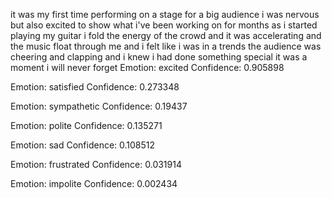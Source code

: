 it was my first time performing on a stage for a big audience i was nervous but also excited to show what i've been working on for months as i started playing my guitar i fold the energy of the crowd and it was accelerating and the music float through me and i felt like i was in a trends the audience was cheering and clapping and i knew i had done something special it was a moment i will never forget 
Emotion: excited
Confidence: 0.905898

Emotion: satisfied
Confidence: 0.273348

Emotion: sympathetic
Confidence: 0.19437

Emotion: polite
Confidence: 0.135271

Emotion: sad
Confidence: 0.108512

Emotion: frustrated
Confidence: 0.031914

Emotion: impolite
Confidence: 0.002434